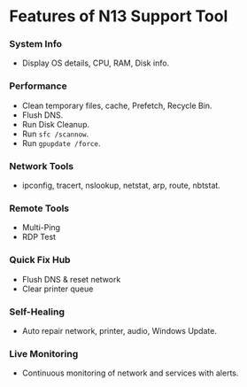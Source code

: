 # Features of N13 Support Tool

### System Info
- Display OS details, CPU, RAM, Disk info.

### Performance
- Clean temporary files, cache, Prefetch, Recycle Bin.
- Flush DNS.
- Run Disk Cleanup.
- Run `sfc /scannow`.
- Run `gpupdate /force`.

### Network Tools
- ipconfig, tracert, nslookup, netstat, arp, route, nbtstat.

### Remote Tools
- Multi-Ping
- RDP Test

### Quick Fix Hub
- Flush DNS & reset network
- Clear printer queue

### Self-Healing
- Auto repair network, printer, audio, Windows Update.

### Live Monitoring
- Continuous monitoring of network and services with alerts.

